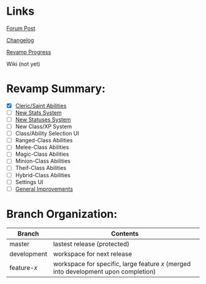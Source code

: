 # Links

[Forum Post](https://forums.terraria.org/index.php?threads/experience-and-classes.53048/)

[Changelog](master/description.txt)

[Revamp Progress](https://github.com/SaerusTierialis/tModLoader_ExperienceAndClasses/projects/1)

Wiki (not yet)

# Revamp Summary:
- [x] [Cleric/Saint Abilities](https://github.com/SaerusTierialis/tModLoader_ExperienceAndClasses/milestone/3)
- [ ] [New Stats System](https://github.com/SaerusTierialis/tModLoader_ExperienceAndClasses/milestone/1)
- [ ] [New Statuses System](https://github.com/SaerusTierialis/tModLoader_ExperienceAndClasses/milestone/4)
- [ ] New Class/XP System
- [ ] Class/Ability Selection UI
- [ ] Ranged-Class Abilities
- [ ] Melee-Class Abilities
- [ ] Magic-Class Abilities
- [ ] Minion-Class Abilities
- [ ] Theif-Class Abilities
- [ ] Hybrid-Class Abilities
- [ ] Settings UI
- [ ] [General Improvements](https://github.com/SaerusTierialis/tModLoader_ExperienceAndClasses/milestone/2)

# Branch Organization:
| Branch | Contents |
| ------ | ----------- |
| master | lastest release (protected) |
| development | workspace for next release |
| feature-*x* | workspace for specific, large feature *x* (merged into development upon completion) |
